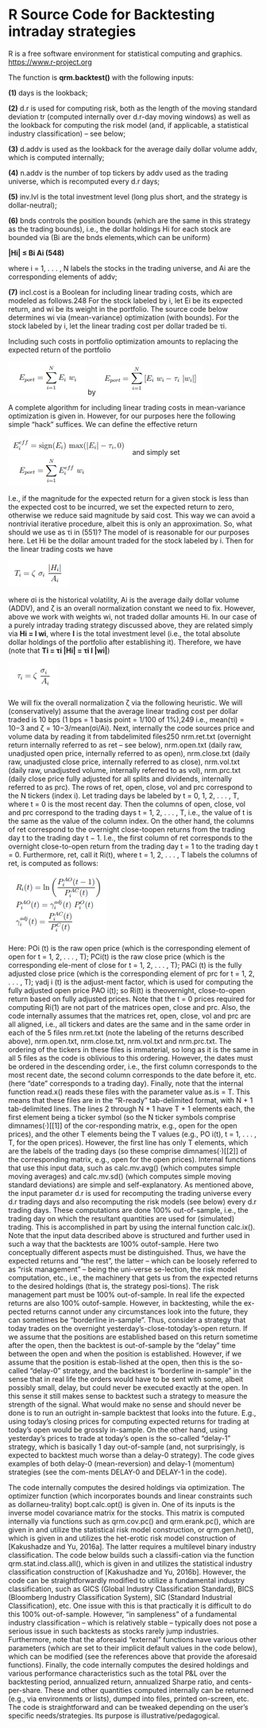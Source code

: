 # R Source Code for Backtesting intraday strategies 

R is a free software environment for statistical computing and graphics. https://www.r-project.org

The function is **qrm.backtest()** with the following inputs: 

**(1)** days is the lookback; 

**(2)** d.r is used for computing risk, both as the length of the moving standard deviation tr (computed internally over d.r-day moving windows) as well as the lookback for computing the risk model (and, if applicable, a statistical industry classification) – see below;

**(3)** d.addv is used as the lookback for the average daily dollar volume addv, which is computed internally; 

**(4)** n.addv is the number of top tickers by addv used as the trading universe, which is recomputed every d.r days; 

**(5)** inv.lvl is the total investment level (long plus short, and the strategy is dollar-neutral); 

**(6)** bnds controls the position bounds (which are the same in this strategy as the trading bounds), i.e., the dollar holdings Hi for each stock are bounded via (Bi are the bnds elements,which can be uniform)

**|Hi| ≤ Bi Ai (548)**

where i = 1, . . . , N labels the stocks in the trading universe, and Ai are the corresponding elements of addv; 

**(7)** incl.cost is a Boolean for including linear trading costs, which are modeled as follows.248 For the stock labeled by i, let Ei be its expected return, and wi be its weight in the portfolio. The source code below determines wi via (mean-variance) optimization (with bounds). For the stock labeled by i, let the linear trading cost per dollar traded be τi. 

Including such costs in portfolio optimization amounts to replacing the expected return of the portfolio

![Screenshot](img-readme/screenshot1.png)
by
![Screenshot](img-readme/screenshot2.png)

A complete algorithm for including linear trading costs in mean-variance optimization is given in. However, for our purposes here the following simple “hack” suffices. 
We can define the effective return

![Screenshot](img-readme/screenshot3.png)
and simply set
![Screenshot](img-readme/screenshot4.png)

I.e., if the magnitude for the expected return for a given stock is less than the expected cost to be incurred, we set the expected return to zero, otherwise we
reduce said magnitude by said cost. This way we can avoid a nontrivial iterative procedure, albeit this is only an approximation. So, what should we use as τi in (551)? The model of is reasonable for our purposes here. Let Hi be the dollar amount traded for the stock labeled by i. Then for the linear trading costs we have

![Screenshot](img-readme/screenshot5.png)

where σi is the historical volatility, Ai is the average daily dollar volume (ADDV), and ζ is an overall normalization constant we need to fix. However, above we work
with weights wi, not traded dollar amounts Hi. In our case of a purely intraday trading strategy discussed above, they are related simply via **Hi = I wi**, where **I**
is the total investment level (i.e., the total absolute dollar holdings of the portfolio after establishing it). Therefore, we have (note that **Ti = τi
|Hi| = τi I |wi|**)

![Screenshot](img-readme/screenshot6.png)

We will fix the overall normalization ζ via the following heuristic. We will (conservatively) assume that the average linear trading cost per dollar traded is 10 bps (1 bps
= 1 basis point = 1/100 of 1%),249 i.e., mean(τi) = 10−3 and ζ = 10−3/mean(σi/Ai). Next, internally the code sources price and volume data by reading it from tabdelimited
files250 nrm.ret.txt (overnight return internally referred to as ret – see below), nrm.open.txt (daily raw, unadjusted open price, internally referred to as open), nrm.close.txt (daily raw, unadjusted close price, internally referred to as close), nrm.vol.txt (daily raw, unadjusted volume, internally referred to as vol), nrm.prc.txt (daily close price fully adjusted for all splits and dividends, internally referred to as prc). The rows of ret, open, close, vol and prc correspond to the N tickers (index i). Let trading days be labeled by t = 0, 1, 2, . . . , T, where t = 0 is the most recent day. Then the columns of open, close, vol and prc correspond to the trading days t = 1, 2, . . . , T, i.e., the value of t is the same as the value of the column index. On the other hand, the columns of ret correspond to the overnight close-toopen returns from the trading day t to the trading day t − 1. I.e., the first column of ret corresponds to the overnight close-to-open return from the trading day t = 1 to the trading day t = 0. Furthermore, ret, call it Ri(t), where t = 1, 2, . . . , T labels the columns of ret, is computed as follows:

![Screenshot](img-readme/screenshot7.png)

Here: POi (t) is the raw open price (which is the corresponding element of open for t = 1, 2, . . . , T); PCi(t) is the raw close price (which is the corresponding ele-ment of close for t = 1, 2, . . . , T); PACi (t) is the fully adjusted close price (which is the corresponding element of prc for t = 1, 2, . . . , T); γadj i (t) is the adjust-ment factor, which is used for computing the fully adjusted open price PAO i(t); so Ri(t) is theovernight, close-to-open return based on fully adjusted prices. Note that the t = 0 prices required for computing Ri(1) are not part of the matrices open, close and prc. Also, the code internally assumes that the matrices ret, open, close, vol and prc are all aligned, i.e., all tickers and dates are the same and in the same order in each of the 5 files nrm.ret.txt (note the labeling of the returns described above), nrm.open.txt, nrm.close.txt, nrm.vol.txt and nrm.prc.txt. The ordering of the tickers in these files is immaterial, so long as it is the same in all 5 files as the code is oblivious to this ordering. However, the dates must be ordered in the descending order, i.e., the first column corresponds to the most recent date, the second column corresponds to the date before it, etc. (here “date” corresponds to a trading day). Finally, note that the internal function read.x() reads these files with the parameter value as.is = T. This means that these files are in the “R-ready” tab-delimited format, with N + 1 tab-delimited lines. The lines 2 through N + 1 have T + 1 elements each, the first element being a ticker symbol (so the N ticker symbols comprise dimnames(·)[[1]] of the cor-responding matrix, e.g., open for the open prices), and the other T elements being the T values (e.g., PO i(t), t = 1, . . . , T, for the open prices). However, the first line has only T elements, which are the labels of the trading days (so these comprise dimnames(·)[[2]] of the corresponding matrix, e.g., open for the open prices). Internal functions that use this input data, such as calc.mv.avg() (which computes simple moving averages) and calc.mv.sd() (which computes simple moving standard deviations) are simple and self-explanatory. As mentioned above, the input parameter d.r is used for recomputing the trading universe every d.r trading days and also recomputing the risk models (see below) every d.r trading days. These computations are done 100% out-of-sample, i.e., the trading day on which the resultant quantities are used for (simulated) trading. This is accomplished in part by using the internal function calc.ix(). Note that the input data described above is structured and further used in such a way that the backtests are 100% outof-sample. Here two conceptually different aspects must be distinguished. Thus, we have the expected returns and “the rest”, the latter – which can be loosely referred to as “risk management” – being the uni-verse se-lection, the risk model computation, etc., i.e., the machinery that gets us from the expected returns to the desired holdings (that is, the strategy posi-tions). The risk management part must be 100% out-of-sample. In real life the expected returns are also 100% outof-sample. However, in backtesting, while the ex-pected returns cannot under any circumstances look into the future, they can sometimes be “borderline in-sample”. Thus, consider a strategy that today trades on the overnight yesterday’s-close-totoday’s-open return. If we assume that the positions are established based on this return sometime after the open, then the backtest is out-of-sample by the “delay” time between the open and when the position is established. However, if we assume that the position is estab-lished at the open, then this is the so-called “delay-0” strategy, and the backtest is “borderline in-sample” in the sense that in real life the orders would have to be sent with some, albeit possibly small, delay, but could never be executed exactly at the open. In this sense it still makes sense to backtest such a strategy to measure the strength of the signal. What would make no sense and should never be done is to run an outright in-sample backtest that looks into the future. E.g., using today’s closing prices for computing expected returns for trading at today’s open would be grossly in-sample. On the other hand, using yesterday’s prices to trade at today’s open is the so-called “delay-1” strategy, which is basically 1 day out-of-sample (and, not surprisingly, is expected to backtest much worse than a delay-0 strategy). The code gives examples of both delay-0 (mean-reversion) and delay-1 (momentum) strategies (see the com-ments DELAY-0 and DELAY-1 in the code).

The code internally computes the desired holdings via optimization. The optimizer function (which incorporates bounds and linear constraints such as dollarneu-trality) bopt.calc.opt() is given in. One of its inputs is the inverse model covariance matrix for the stocks. This matrix is computed internally via functions such as qrm.cov.pc() and qrm.erank.pc(), which are given in and utilize the statistical risk model construction, or qrm.gen.het(), which is given in and utilizes the het-erotic risk model construction of [Kakushadze and Yu, 2016a]. The latter requires a multilevel binary industry classification. The code below builds such a classifi-cation via the function qrm.stat.ind.class.all(), which is given in and utilizes the statistical industry classification construction of [Kakushadze and Yu, 2016b]. However, the code can be straightforwardly modified to utilize a fundamental industry classification, such as GICS (Global Industry Classification Standard), BICS (Bloomberg Industry Classification System), SIC (Standard Industrial Classification), etc. One issue with this is that practically it is difficult to do this 100% out-of-sample. However, “in sampleness” of a fundamental industry classification – which is relatively stable – typically does not pose a serious issue in such backtests as stocks rarely jump industries. Furthermore, note that the aforesaid “external” functions have various other parameters (which are set to their implicit default values in the code below), which can be modified (see the references above that provide the aforesaid functions). Finally, the code internally computes the desired holdings and various performance characteristics such as the total P&L over the backtesting period, annualized return, annualized Sharpe ratio, and cents-per-share. These and other quantities computed internally can be returned (e.g., via environments or lists), dumped into files, printed on-screen, etc. The code is straightforward and can be tweaked depending on the user’s specific needs/strategies. Its purpose is illustrative/pedagogical.